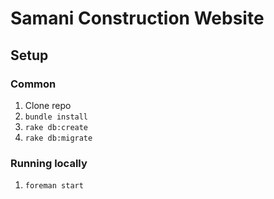 # Samani Construction Website

## Setup

### Common

1. Clone repo
2. `bundle install`
3. `rake db:create`
4. `rake db:migrate`

### Running locally

1. `foreman start`
